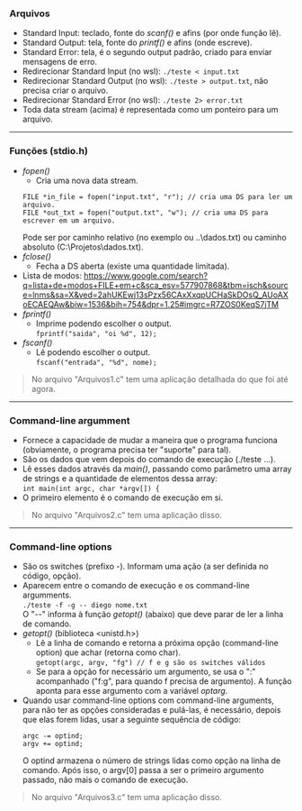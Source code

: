 ### Arquivos
* Standard Input: teclado, fonte do _scanf()_ e afins (por onde função lê).
* Standard Output: tela, fonte do _printf()_ e afins (onde escreve).
* Standard Error: tela, é o segundo output padrão, criado para enviar mensagens de erro.
* Redirecionar Standard Input (no wsl): `./teste < input.txt`
* Redirecionar Standard Output (no wsl): `./teste > output.txt`, não precisa criar o arquivo.
* Redirecionar Standard Error (no wsl): `./teste 2> error.txt`
* Toda data stream (acima) é representada como um ponteiro para um arquivo.
---
### Funções (stdio.h)
* _fopen()_
    * Cria uma nova data stream.
  ~~~
  FILE *in_file = fopen("input.txt", "r"); // cria uma DS para ler um arquivo.
  FILE *out_txt = fopen("output.txt", "w"); // cria uma DS para escrever em um arquivo.
  ~~~
  Pode ser por caminho relativo (no exemplo ou ..\\dados.txt) ou caminho absoluto (C:\\Projetos\\dados.txt).
* _fclose()_
    * Fecha a DS aberta (existe uma quantidade limitada).
* Lista de modos: https://www.google.com/search?q=lista+de+modos+FILE+em+c&sca_esv=577907868&tbm=isch&source=lnms&sa=X&ved=2ahUKEwj13sPzx56CAxXxqpUCHaSkDOsQ_AUoAXoECAEQAw&biw=1536&bih=754&dpr=1.25#imgrc=R7ZOS0KeqS7jTM
* _fprintf()_
    * Imprime podendo escolher o output.  
      `fprintf("saida", "oi %d", 12);`
* _fscanf()_
    * Lê podendo escolher o output.  
      `fscanf("entrada", "%d", nome);`
> No arquivo "Arquivos1.c" tem uma aplicação detalhada do que foi até agora.
---
### Command-line argumment
* Fornece a capacidade de mudar a maneira que o programa funciona (obviamente, o programa precisa ter "suporte" para tal).
* São os dados que vem depois do comando de execução (./teste ...).
* Lê esses dados através da _main()_, passando como parâmetro uma array de strings e a quantidade de elementos dessa array:  
  `int main(int argc, char *argv[]) {`
* O primeiro elemento é o comando de execução em si.
> No arquivo "Arquivos2.c" tem uma aplicação disso.
---
### Command-line options
* São os switches (prefixo -). Informam uma ação (a ser definida no código, opção).
* Aparecem entre o comando de execução e os command-line argumments.  
  `./teste -f -g -- diego nome.txt`  
  O "--" informa à função _getopt()_ (abaixo) que deve parar de ler a linha de comando.
* _getopt()_ (biblioteca <unistd.h>)
  * Lê a linha de comando e retorna a próxima opção (command-line option) que achar (retorna como char).  
    `getopt(argc, argv, "fg") // f e g são os switches válidos`
  * Se para a opção for necessário um argumento, se usa o ":" acompanhado ("f:g", para quando f precisa de argumento). A função aponta para esse argumento com a variável _optarg_.
* Quando usar command-line options com command-line arguments, para não ter as opções consideradas e pulá-las, é necessário, depois que elas forem lidas, usar a seguinte sequência de código:  
  ~~~
  argc -= optind;
  argv += optind;
  ~~~
  O optind armazena o número de strings lidas como opção na linha de comando.
  Após isso, o argv[0] passa a ser o primeiro argumento passado, não mais o comando de execução.
> No arquivo "Arquivos3.c" tem uma aplicação disso.